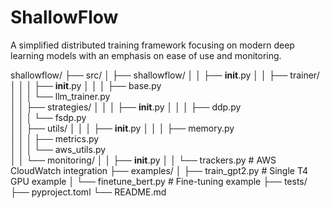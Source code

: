 # ShallowFlow
A simplified distributed training framework focusing on modern deep learning models with an emphasis on ease of use and monitoring.


shallowflow/
├── src/
│   ├── shallowflow/
│   │   ├── __init__.py
│   │   ├── trainer/
│   │   │   ├── __init__.py
│   │   │   ├── base.py          
│   │   │   └── llm_trainer.py   
│   │   ├── strategies/
│   │   │   ├── __init__.py
│   │   │   ├── ddp.py          
│   │   │   └── fsdp.py         
│   │   ├── utils/
│   │   │   ├── __init__.py
│   │   │   ├── memory.py       
│   │   │   ├── metrics.py      
│   │   │   └── aws_utils.py   
│   │   └── monitoring/
│   │       ├── __init__.py
│   │       └── trackers.py     # AWS CloudWatch integration
├── examples/
│   ├── train_gpt2.py          # Single T4 GPU example
│   └── finetune_bert.py       # Fine-tuning example
├── tests/
├── pyproject.toml
└── README.md